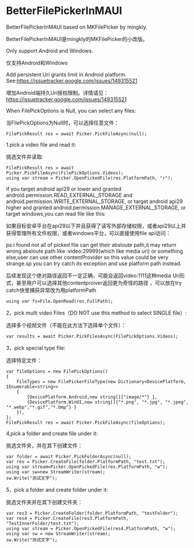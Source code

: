 # BetterFilePickerInMAUI
BetterFilePickerInMAUI based on MKFilePicker by mingkly.

BetterFilePickerInMAUI是mingkly的MKFilePicker的小改版。

Only support Android and Windows.

仅支持Android和Windows

Add persistent Uri grants limit in Android platform. See:https://issuetracker.google.com/issues/149315521

增加Android端持久Uri授权限制。详情请见：https://issuetracker.google.com/issues/149315521

When FilePickOptions is Null, you can select any files:

当FilePickOptions为Null时，可以选择任意文件：

	FilePickResult res = await Picker.PickFileAsync(null);

1.pick a video file and read it:

挑选文件并读取:

	FilePickResult res = await Picker.PickFileAsync(FilePickOptions.Videos);
	using var stream = Picker.OpenPickedFile(res.PlatformPath, "r");

if you target android api29 or lower and granted android.permission.READ_EXTERNAL_STORAGE and android.permission.WRITE_EXTERNAL_STORAGE,
or target android api29 higher and granted android.permission.MANAGE_EXTERNAL_STORAGE,
or target windows,you can read file like this:

如果目标安卓平台在api29以下并且获得了读写外部存储权限，或者api29以上并获得管理所有文件权限，或者windows平台，可以直接使用file api访问：

ps:i found not all of picked file can get their absloute path,it may return wrong absloute path like :video:29999(which like media uri) or something else,user can use other contentProvider so this value could be very strange.sp you can try catch its exception
and use platform path instead.

后续发现这个绝对路径返回不一定正确，可能会返回video:1111这种media Uri形式，甚至用户可以选择其他contentproiver返回更为奇怪的路径
，可以放在try catch快里捕获异常改为用platformPath
	
	using var fs=File.OpenRead(res.FullPath);

2，pick multi video Files（DO NOT use this method to select SINGLE file）:

选择多个视频文件（不能在此方法下选择单个文件）：

	var results = await Picker.PickFilesAsync(FilePickOptions.Videos);

3，pick special type file:

选择特定文件：

	var fileOptions = new FilePickOptions()
	{
		FileTypes = new FilePickerFileType(new Dictionary<DevicePlatform, IEnumerable<string>>
		{
			{DevicePlatform.Android,new string[]{"image/*"} },
			{DevicePlatform.WinUI,new string[]{"*.png", "*.jpg", "*.jpeg", "*.webp","*.gif","*.bmp"} }
		}),
	};
	FilePickResult res = await Picker.PickFileAsync(fileOptions);

  4,pick a folder and create file under it:

  挑选文件夹，并在其下创建文件：

	var folder = await Picker.PickFolderAsync(null);
	var res = Picker.CreateFile(folder.PlatformPath, "test.txt");
	using var stream=Picker.OpenPickedFile(res.PlatformPath, "w");
	using var sw=new StreamWriter(stream);
	sw.Write("测试文字");

  5，pick a folder and create folder under it:

  挑选文件夹并在其下创建文件夹：

	var res3 = Picker.CreateFolder(folder.PlatformPath, "testFolder");
	var res4 = Picker.CreateFile(res3.PlatformPath, "TestInnerFolder/test.txt");
	using var stream = Picker.OpenPickedFile(res4.PlatformPath, "w");
	using var sw = new StreamWriter(stream);
	sw.Write("测试文字");
 